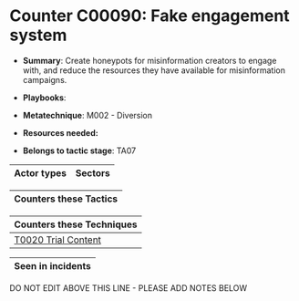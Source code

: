 # Counter C00090: Fake engagement system

* **Summary**: Create honeypots for misinformation creators to engage with, and reduce the resources they have available for misinformation campaigns.

* **Playbooks**: 

* **Metatechnique**: M002 - Diversion

* **Resources needed:** 

* **Belongs to tactic stage**: TA07


| Actor types | Sectors |
| ----------- | ------- |



| Counters these Tactics |
| ---------------------- |



| Counters these Techniques |
| ------------------------- |
| [T0020 Trial Content](../../generated_pages/techniques/T0020.md) |



| Seen in incidents |
| ----------------- |


DO NOT EDIT ABOVE THIS LINE - PLEASE ADD NOTES BELOW